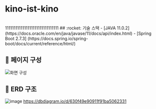 # kino-ist-kino

<br>
1111111111111111111111111111111
## :rocket: 기술 스택
- [JAVA 11.0.2] (https://docs.oracle.com/en/java/javase/11/docs/api/index.html)
- [Spring Boot 2.7.3] (https://docs.spring.io/spring-boot/docs/current/reference/html/)



## :rocket: 페이지 구성
![화면 구성](https://user-images.githubusercontent.com/80187578/188471411-57b113e1-23cc-48e6-8e2f-7dd765cb8998.png)



## :rocket: ERD 구조
![image](https://user-images.githubusercontent.com/80187578/188163490-2ac845c0-3f44-469f-85c9-daf5ca2bbb43.png)
https://dbdiagram.io/d/630f49e90911f91ba5062331
